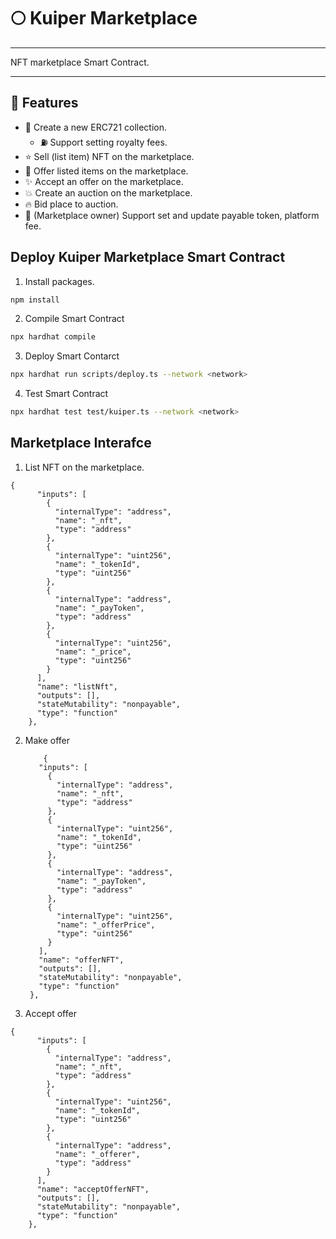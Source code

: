 # :full_moon: Kuiper Marketplace 
---
NFT marketplace Smart Contract.

---

## :rocket: Features
* :hammer: Create a new ERC721 collection.
    - :fuelpump: Support setting royalty fees.
* :star: Sell (list item) NFT on the marketplace.
* :star2: Offer listed items on the marketplace.
* :sparkles: Accept an offer on the marketplace.
* :boom: Create an auction on the marketplace.
* :fire: Bid place to auction.
* :european_castle: (Marketplace owner) Support set and update payable token, platform fee.

## Deploy Kuiper Marketplace Smart Contract

1. Install packages.
```bash
npm install
```

2. Compile Smart Contract
```bash
npx hardhat compile
```

3. Deploy Smart Contarct
```bash
npx hardhat run scripts/deploy.ts --network <network>
```
4. Test Smart Contract
```bash
npx hardhat test test/kuiper.ts --network <network>
```

## Marketplace Interafce

1. List NFT on the marketplace.

```
{
      "inputs": [
        {
          "internalType": "address",
          "name": "_nft",
          "type": "address"
        },
        {
          "internalType": "uint256",
          "name": "_tokenId",
          "type": "uint256"
        },
        {
          "internalType": "address",
          "name": "_payToken",
          "type": "address"
        },
        {
          "internalType": "uint256",
          "name": "_price",
          "type": "uint256"
        }
      ],
      "name": "listNft",
      "outputs": [],
      "stateMutability": "nonpayable",
      "type": "function"
    },
```

2. Make offer
   ```
       {
      "inputs": [
        {
          "internalType": "address",
          "name": "_nft",
          "type": "address"
        },
        {
          "internalType": "uint256",
          "name": "_tokenId",
          "type": "uint256"
        },
        {
          "internalType": "address",
          "name": "_payToken",
          "type": "address"
        },
        {
          "internalType": "uint256",
          "name": "_offerPrice",
          "type": "uint256"
        }
      ],
      "name": "offerNFT",
      "outputs": [],
      "stateMutability": "nonpayable",
      "type": "function"
    },
   ```
   
3. Accept offer
```
{
      "inputs": [
        {
          "internalType": "address",
          "name": "_nft",
          "type": "address"
        },
        {
          "internalType": "uint256",
          "name": "_tokenId",
          "type": "uint256"
        },
        {
          "internalType": "address",
          "name": "_offerer",
          "type": "address"
        }
      ],
      "name": "acceptOfferNFT",
      "outputs": [],
      "stateMutability": "nonpayable",
      "type": "function"
    },
```

